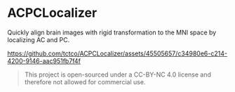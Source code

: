 # ACPCLocalizer

Quickly align brain images with rigid transformation to the MNI space by localizing AC and PC.



https://github.com/tctco/ACPCLocalizer/assets/45505657/c34980e6-c214-4200-9146-aac951fb7f4f

> This project is open-sourced under a CC-BY-NC 4.0 license and therefore not allowed for commercial use. 